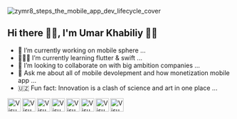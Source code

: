 ![zymr8_steps_the_mobile_app_dev_lifecycle_cover](https://user-images.githubusercontent.com/79736830/126167585-ae28ef65-f4aa-4209-a9de-a7bf278b784c.jpg)

## Hi there ✌🏻, I'm Umar Khabiliy 👋🏻

- 📱 I’m currently working on mobile sphere ...
- 🧑🏻‍💻 I’m currently learning flutter & swift ...
- 🏢 I’m looking to collaborate on with big ambition companies ...
- 💬 Ask me about all of mobile devolepment and how monetization mobile app ...
- 🇺🇿 Fun fact: Innovation is a clash of science and art in one place  ...
 
 <img align="left" alt="Visual Studio Code" width="30px" src="https://e7.pngegg.com/pngimages/190/711/png-clipart-microsoft-visual-studio-entity-framework-microsoft-developer-network-asp-net-microsoft-purple-angle-thumbnail.png"/>
  <img align="left" alt="Visual Studio Code" width="30px" src="https://image.pngaaa.com/955/5042955-middle.png"/>
  <img align="left" alt="Visual Studio Code" width="30px" src="https://upload.wikimedia.org/wikipedia/commons/7/7e/Dart-logo.png"/>
 <img align="left" alt="Visual Studio Code" width="30px" src="https://miro.medium.com/max/1138/1*6-G_o5PZSzppyfdLTbFu-A.png"/>
 <img align="left" alt="Visual Studio Code" width="30px" src="https://w7.pngwing.com/pngs/145/694/png-transparent-python-django-scikit-learn-javascript-programming-language-support-machine-angle-text-logo-thumbnail.png"/>
  <img align="left" alt="Visual Studio Code" width="30px" src="https://banner2.cleanpng.com/20180805/hho/kisspng-django-python-computer-icons-logo-portable-network-django-python-recruitment-task-1-5b6748f3586dc6.0530431515334955393622.jpg"/>
   <img align="left" alt="Visual Studio Code" width="30px" src="https://toppng.com/uploads/preview/c-programming-icon-c-programming-language-logo-11562945679duaxtn3yq0.png"/>
    <img align="left" alt="Visual Studio Code" width="30px" src="https://mpng.subpng.com/20180625/vaa/kisspng-android-studio-mobile-app-development-studio-logo-5b30df8d235306.2910428315299296131447.jpg"/>
